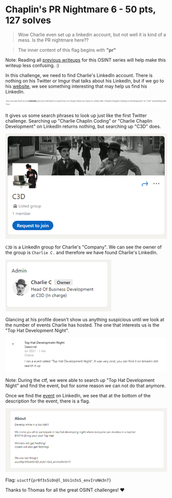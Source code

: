 # Chaplin's PR Nightmare 6 - 50 pts, 127 solves
>Wow Charlie even set up a linkedin account, but not well it is kind of a mess. Is the PR nightmare here??

>The inner content of this flag begins with  **"pr"**
>
Note: Reading all [previous writeups](https://github.com/Eth007/CTF-Writeups/tree/master/UIUCTF%202021) for this OSINT series will help make this writeup less confusing. :)

In this challenge, we need to find Charlie's LinkedIn account. There is nothing on his Twitter or Imgur that talks about his LinkedIn, but if we go to his [website](https://www.charliechaplin.dev/), we see something interesting that may help us find his LinkedIn. 

![A hint to find Charlie's LinkedIn](intresting.png)

It gives us some search phrases to look up just like the first Twitter challenge. Searching up "Charlie Chaplin Coding" or "Charlie Chaplin Development" on LinkedIn returns nothing, but searching up "C3D" does.

![C3D LinkedIn group](group.png)

`C3D` is a LinkedIn group for Charlie's "Company". We can see the owner of the group is `Charlie C.` and therefore we have found Charlie's LinkedIn.

![Charlie's LinkedIn](linkedin.png)

Glancing at his profile doesn't show us anything suspicious until we look at the number of events Charlie has hosted. The one that interests us is the "Top Hat Development Night".

![Top Hat Development Night event](event.png)

Note: During the ctf, we were able to search up "Top Hat Development Night" and find the event, but for some reason we can not do that anymore. 

Once we find the [event](https://www.linkedin.com/events/tophatdevelopmentnight6822753659445743616/) on LinkedIn, we see that at the bottom of the description for the event, there is a flag.

![Flag](flag.png)

Flag: `uiuctf{pr0f3s5iOn@l_bUs1n3sS_envIroNm3n7}`

Thanks to Thomas for all the great OSINT challenges! ♥️ 
